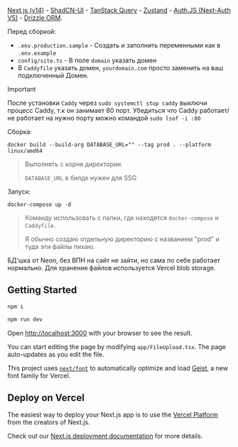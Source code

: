 [Next.js (v14)](https://nextjs.org) - [ShadCN-UI](https://ui.shadcn.com/docs/components/form) - [TanStack Query](https://tanstack.com/query/latest/docs/framework/react/guides/queries) - [Zustand](https://zustand.docs.pmnd.rs/getting-started/introduction) - [Auth.JS (Next-Auth V5)](https://authjs.dev/getting-started/authentication/credentials) - [Drizzle ORM](https://orm.drizzle.team/docs/schemas).

Перед сборкой:

* `.env.production.sample` - Создать и заполнить переменными как в `.env.example`
* `config/site.ts` - В поле `domain` указать домен
* В `Caddyfile` указать домен, `yourdomain.com` просто заменить на ваш подключенный Домен.

> [!important]
> После установки `Caddy` через `sudo systemctl stop caddy`
выключи процесс Caddy, т.к он занимает 80 порт. Убедиться что Caddy работает/не работает на нужно порту можно командой
```sudo lsof -i :80```
>

Сборка:

```
docker build --build-arg DATABASE_URL="" --tag prod . --platform linux/amd64
```
> Выполнять с корня директории.
> 
> `DATABASE_URL` в билде нужен для SSG

Запуск:
```
docker-compose up -d
```
> Команду использовать с папки, где находятся `docker-compose` и `Caddyfile`.
> 
> Я обычно создаю отдельную директорию с названием "prod" и туда эти файлы пихаю.

БД'шка от Neon, без ВПН на сайт не зайти, но сама по себе работает нормально.
Для хранения файлов используется Vercel blob storage.

## Getting Started

```bash
npm i

npm run dev
```

Open [http://localhost:3000](http://localhost:3000) with your browser to see the result.

You can start editing the page by modifying `app/FileUpload.tsx`. The page auto-updates as you edit the file.

This project uses [`next/font`](https://nextjs.org/docs/app/building-your-application/optimizing/fonts) to automatically
optimize and load [Geist](https://vercel.com/font), a new font family for Vercel.

## Deploy on Vercel

The easiest way to deploy your Next.js app is to use
the [Vercel Platform](https://vercel.com/new?utm_medium=default-template&filter=next.js&utm_source=create-next-app&utm_campaign=create-next-app-readme)
from the creators of Next.js.

Check out our [Next.js deployment documentation](https://nextjs.org/docs/app/building-your-application/deploying) for
more details.
